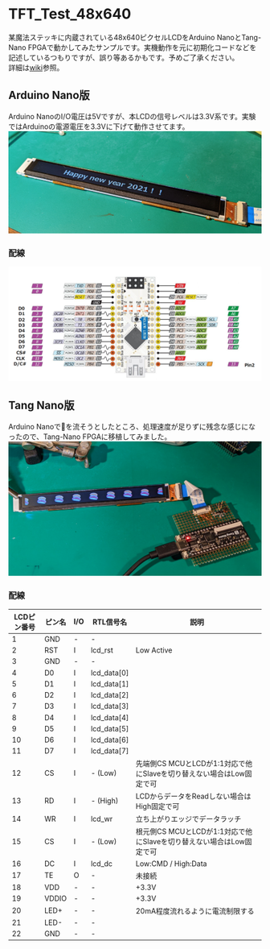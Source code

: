# TFT_Test_48x640

某魔法ステッキに内蔵されている48x640ピクセルLCDをArduino NanoとTang-Nano FPGAで動かしてみたサンプルです。実機動作を元に初期化コードなどを記述しているつもりですが、誤り等あるかもです。予めご了承ください。  
詳細は[wiki](https://github.com/htlabnet/inside_magimajopures/wiki)参照。  

## Arduino Nano版
Arduino NanoのI/O電圧は5Vですが、本LCDの信号レベルは3.3V系です。実験ではArduinoの電源電圧を3.3Vに下げて動作させてます。  
<img src="doc/top_arduino.png">  

### 配線
<img src="doc/pinout.png">  

## Tang Nano版
Arduino Nanoで🍣を流そうとしたところ、処理速度が足りずに残念な感じになったので、Tang-Nano FPGAに移植してみました。  
<img src="doc/top_tang_nano.png">  

### 配線
| LCDピン番号 | ピン名 | I/O | RTL信号名 | 説明 |
|----|----|----|----|----|
| 1 | GND | - | - | |
| 2 | RST | I | lcd_rst | Low Active |
| 3 | GND | - | - | |
| 4 | D0 | I | lcd_data[0] | |
| 5 | D1 | I | lcd_data[1] | |
| 6 | D2 | I | lcd_data[2] | |
| 7 | D3 | I | lcd_data[3] | |
| 8 | D4 | I | lcd_data[4] | |
| 9 | D5 | I | lcd_data[5] | |
|10 | D6 | I | lcd_data[6] | |
|11 | D7 | I | lcd_data[7] | |
|12 | CS | I | - (Low) | 先端側CS MCUとLCDが1:1対応で他にSlaveを切り替えない場合はLow固定で可 |
|13 | RD | I | - (High) | LCDからデータをReadしない場合はHigh固定で可 |
|14 | WR | I | lcd_wr | 立ち上がりエッジでデータラッチ |
|15 | CS | I | - (Low) | 根元側CS MCUとLCDが1:1対応で他にSlaveを切り替えない場合はLow固定で可 |
|16 | DC | I | lcd_dc | Low:CMD / High:Data |
|17 | TE | O | - | 未接続 |
|18 | VDD | - | - | +3.3V |
|19 | VDDIO | - | - | +3.3V |
|20 | LED+ | - | - | 20mA程度流れるように電流制限する |
|21 | LED- | - | - | |
|22 | GND | - | - | |

